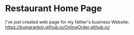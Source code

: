 # Restaurant Home Page
I've just created web page for my father's business
Website: https://kumarankm.github.io/OnlineOrder.github.io/
